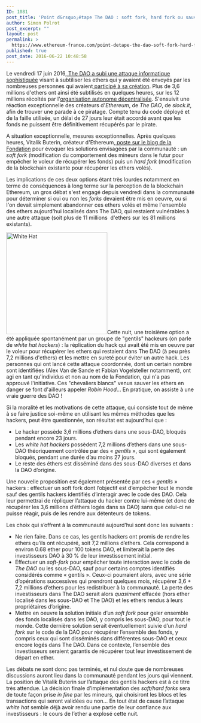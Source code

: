 ```yaml
---
ID: 1081
post_title: 'Point d&rsquo;étape The DAO : soft fork, hard fork ou sauvetage ?'
author: Simon Polrot
post_excerpt: ""
layout: post
permalink: >
  https://www.ethereum-france.com/point-detape-the-dao-soft-fork-hard-fork-ou-sauvetage/
published: true
post_date: 2016-06-22 10:48:58
---
```

<span style="font-weight: 400;">Le vendredi 17 juin 2016,</span><a href="https://www.ethereum-france.com/the-dao-retour-sur-12-tres-longues-heures/"> <span style="font-weight: 400;">The DAO a subi une attaque informatique sophistiquée</span></a><span style="font-weight: 400;"> visant à subtiliser les ethers qui y avaient été envoyés par les nombreuses personnes qui avaient</span><a href="https://www.ethereum-france.com/comment-participer-a-la-souscription-creation-the-dao/"> <span style="font-weight: 400;">participé à sa création</span></a><span style="font-weight: 400;">. Plus de 3,6 millions d'ethers ont ainsi été subtilisés en quelques heures, sur les 12 millions récoltés par l'</span><a href="https://www.ethereum-france.com/dao-kezako-comprendre-lorganisation-autonome-decentralisee/"><span style="font-weight: 400;">organisation autonome décentralisée</span></a><span style="font-weight: 400;">. </span><span style="font-weight: 400;">S'ensuivit une réaction exceptionnelle des créateurs d'</span><i><span style="font-weight: 400;">Ethereum</span></i><span style="font-weight: 400;">, de </span><i><span style="font-weight: 400;">The DAO</span></i><span style="font-weight: 400;">, de </span><i><span style="font-weight: 400;">slock.it</span></i><span style="font-weight: 400;">, afin de trouver une parade à ce piratage. Compte tenu du code déployé et de la faille utilisée, un délai de 27 jours leur était accordé avant que les fonds ne puissent être définitivement récupérés par le pirate.</span>

<span style="font-weight: 400;">A situation exceptionnelle, mesures exceptionnelles. Après quelques heures, Vitalik Buterin, créateur d'Ethereum,</span><a href="https://blog.ethereum.org/2016/06/17/critical-update-re-dao-vulnerability/"> <span style="font-weight: 400;">poste sur le blog de la Fondation</span></a><span style="font-weight: 400;"> pour évoquer les solutions envisagées par la communauté : un </span><i><span style="font-weight: 400;">soft fork (</span></i><span style="font-weight: 400;">modification du comportement des mineurs dans le futur pour empêcher le voleur de récupérer les fonds)</span> <span style="font-weight: 400;">puis</span> <span style="font-weight: 400;">un </span><i><span style="font-weight: 400;">hard fork </span></i><span style="font-weight: 400;">(modification de la blockchain existante pour récupérer les ethers volés).</span>

<span style="font-weight: 400;">Les implications de ces deux options étant très lourdes notamment en terme de conséquences à long terme sur la perception de la blockchain Ethereum, un gros débat s'est engagé depuis vendredi dans la communauté pour déterminer si oui ou non les </span><i><span style="font-weight: 400;">forks</span></i><span style="font-weight: 400;"> devaient être mis en oeuvre, ou si l'on devait simplement abandonner ces ethers volés et même l'ensemble des ethers aujourd'hui localisés dans The DAO, qui restaient vulnérables à une autre attaque (soit plus de 11 millions  d'ethers sur les 81 millions existants).</span>

<span style="font-weight: 400;"><img class="alignright size-full wp-image-1084" src="https://www.ethereum-france.com/wp-content/uploads/2016/06/White-Hat.png" alt="White Hat" width="270" height="272" />Cette nuit, une troisième option a été appliquée spontanément par un groupe de "gentils" hackeurs (on parle de </span><i><span style="font-weight: 400;">white hat hackers</span></i><span style="font-weight: 400;">) : la réplication du hack qui avait été mis en oeuvre par le voleur pour récupérer les ethers qui restaient dans The DAO (à peu près 7,2 millions d'ethers) et les mettre en sureté pour éviter un autre hack. Les personnes qui ont lancé cette attaque coordonnée, dont un certain nombre sont identifiées (Alex Van de Sande et Fabian Vogelsteller notamment), ont agi en tant qu'individus et non au nom de la Fondation, qui n'a pas approuvé l'initiative. Ces "chevaliers blancs" venus sauver les ethers en danger se font d'ailleurs appeler </span><i><span style="font-weight: 400;">Robin Hood</span></i><span style="font-weight: 400;">... En pratique, on assiste à une vraie guerre des DAO !</span>

<span style="font-weight: 400;">Si la moralité et les motivations de cette attaque, qui consiste tout de même à se faire justice soi-même en utilisant les mêmes méthodes que les hackers, peut être questionnée, son résultat est aujourd’hui que :</span>
<ul>
 	<li><span style="font-weight: 400;">Le hacker possède 3,6 millions d’ethers dans une sous-DAO, bloqués pendant encore 23 jours.</span></li>
 	<li><span style="font-weight: 400;">Les </span><i><span style="font-weight: 400;">white hat hackers</span></i><span style="font-weight: 400;"> possèdent 7,2 millions d’ethers dans une sous-DAO théoriquement contrôlée par des « </span><i><span style="font-weight: 400;">gentils </span></i><span style="font-weight: 400;">», qui sont également bloqués, pendant une durée d’au moins 27 jours.</span></li>
 	<li><span style="font-weight: 400;">Le reste des éthers est disséminé dans des sous-DAO diverses et dans la DAO d’origine.</span></li>
</ul>
<span style="font-weight: 400;">Une nouvelle proposition est également présentée par ces « </span><i><span style="font-weight: 400;">gentils </span></i><span style="font-weight: 400;">» hackers : effectuer un soft fork dont l’objectif est d’empêcher tout le monde sauf des gentils hackers identifiés d’interagir avec le code des DAO. Cela leur permettrai de répliquer l’attaque du hacker contre lui-même (et donc de récupérer les 3,6 millions d’éthers logés dans sa DAO) sans que celui-ci ne puisse réagir, puis de les rendre aux détenteurs de tokens.</span>

<span style="font-weight: 400;">Les choix qui s’offrent à la communauté aujourd’hui sont donc les suivants :</span>
<ul>
 	<li><span style="font-weight: 400;">Ne rien faire. Dans ce cas, les gentils hackers ont promis de rendre les ethers qu’ils ont récupéré, soit 7,2 millions d’ethers. Cela correspond à environ 0.68 ether pour 100 tokens DAO, et limiterait la perte des investisseurs DAO à 30 % de leur investissement initial.</span></li>
 	<li><span style="font-weight: 400;">Effectuer un </span><i><span style="font-weight: 400;">soft-fork</span></i><span style="font-weight: 400;"> pour empêcher toute interaction avec le code de </span><i><span style="font-weight: 400;">The DAO</span></i><span style="font-weight: 400;"> ou les sous-DAO, sauf pour certains comptes identifiés considérés comme « gentils ». Ceux-ci pourraient alors, avec une série d’opérations successives qui prendront quelques mois, récupérer 3,6 + 7,2 millions d’ethers pour les redistribuer à la communauté. La perte des investisseurs dans The DAO serait alors </span><i><span style="font-weight: 400;">quasiment</span></i><span style="font-weight: 400;"> effacée (hors ether localisé dans les sous-DAO et The DAO) et les ethers rendus à leurs propriétaires d’origine.</span></li>
 	<li><span style="font-weight: 400;">Mettre en oeuvre la solution initiale d’un </span><i><span style="font-weight: 400;">soft fork</span></i><span style="font-weight: 400;"> pour geler ensemble des fonds localisés dans les DAO, y compris les sous-DAO, pour tout le monde.
</span><span style="font-weight: 400;">Cette dernière solution serait éventuellement suivie d’un </span><i><span style="font-weight: 400;">hard fork </span></i><span style="font-weight: 400;">sur le code de la DAO pour récupérer l’ensemble des fonds, y compris ceux qui sont disséminés dans différentes sous-DAO et ceux encore logés dans The DAO. Dans ce contexte, l’ensemble des investisseurs seraient garantis de récupérer tout leur investissement de départ en ether.</span></li>
</ul>
<strong><span style="font-weight: 400;">Les débats ne sont donc pas terminés, et nul doute que de nombreuses discussions auront lieu dans la communauté pendant les jours qui viennent. La position de Vitalik Buterin sur l’attaque des gentils hackers est à ce titre très attendue. La décision finale d’implémentation des <em>soft/hard forks</em> sera de toute façon prise </span><i><span style="font-weight: 400;">in fine</span></i><span style="font-weight: 400;"> par les mineurs, qui choisiront les blocs et les transactions qui seront validées ou non… En tout état de cause l’attaque </span><i><span style="font-weight: 400;">white hat </span></i><span style="font-weight: 400;">semble déjà avoir rendu une partie de leur confiance aux investisseurs : le cours de l’ether a explosé cette nuit.</span></strong>